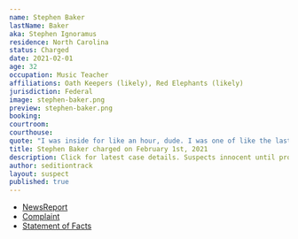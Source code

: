 ```yaml
---
name: Stephen Baker
lastName: Baker
aka: Stephen Ignoramus
residence: North Carolina
status: Charged
date: 2021-02-01
age: 32
occupation: Music Teacher
affiliations: Oath Keepers (likely), Red Elephants (likely)
jurisdiction: Federal
image: stephen-baker.png
preview: stephen-baker.png
booking: 
courtroom: 
courthouse: 
quote: "I was inside for like an hour, dude. I was one of like the last 10 people in there."
title: Stephen Baker charged on February 1st, 2021
description: Click for latest case details. Suspects innocent until proven guilty.
author: seditiontrack
layout: suspect
published: true
---
```

- [NewsReport](https://www.newsobserver.com/news/politics-government/article248921789.html)
- [Complaint](https://www.justice.gov/file/1362776/download)
- [Statement of Facts](https://www.justice.gov/file/1362776/download)
